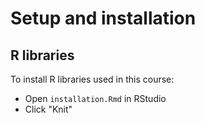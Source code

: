 # Setup and installation

## R libraries

To install R libraries used in this course:

- Open `installation.Rmd` in RStudio
- Click "Knit"
